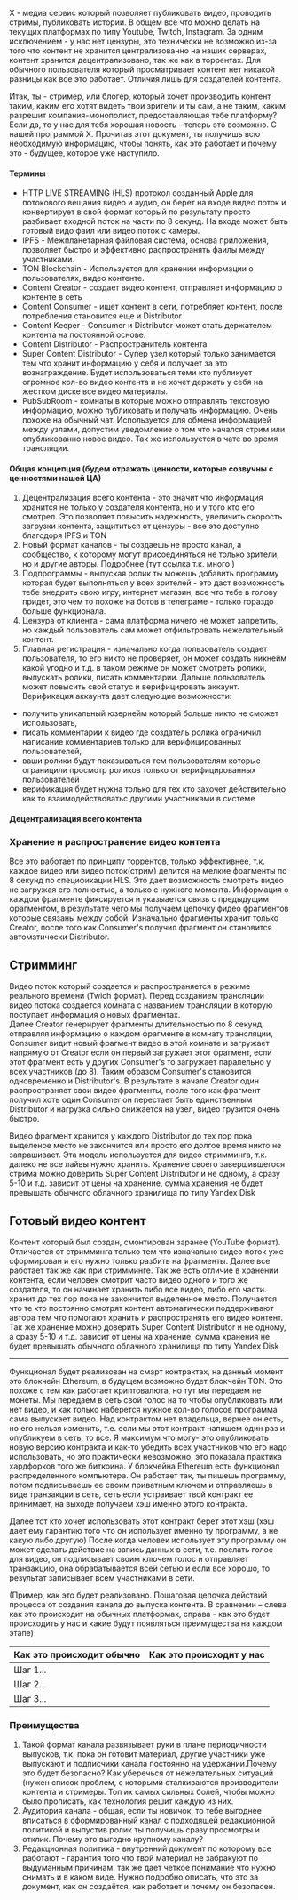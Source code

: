 X - медиа сервис который позволяет публиковать видео, проводить стримы, публиковать истории. В общем все что можно делать на текущих платформах по типу Youtube, Twitch, Instagram. За одним исключением - у нас нет цензуры, это технически не возможно из-за того что контент не хранится централизованно на наших серверах, контент хранится децентрализовано, так же как в торрентах. 
Для обычного пользователя который просматривает контент нет никакой разницы как все это работает. Отличия лишь для создателей контента.

Итак, ты - стример, или блогер, который хочет производить контент таким, каким его хотят видеть твои зрители и ты сам, а не таким, каким разрешит компания-монополист, предоставляющая тебе платформу? Если да, то у нас для тебя хорошая новость - теперь это возможно. С нашей программой Х.
Прочитав этот документ, ты получишь всю необходимую информацию, чтобы понять, как это работает и почему это - будущее, которое уже наступило.

#### Термины
- HTTP LIVE STREAMING (HLS) протокол созданный Apple для потокового вещания видео и аудио, он берет на входе видео поток и конвертирует в свой формат который по результату просто разбивает входной поток на части по 8 секунд. На входе может быть готовый видо фаил или видео поток с камеры. 
- IPFS - Межпланетарная файловая система, основа приложения, позволяет быстро и эффективно распространять фаилы между участниками. 
- TON Blockchain - Используется для хранении информации о пользователях, видео контенте.
- Content Сreator - создает видео контент, отправляет информацию о контенте в сеть
- Content Сonsumer - ищет контент в сети, потребляет контент, после потребления становится еще и Distributor
- Content Keeper - Сonsumer и Distributor может стать держателем контента на постоянной основе.  
- Content Distributor - Распространитель контента
- Super Content Distributor - Супер узел который только занимается тем что хранит информацию у себя и получает за это вознаграждение. Будет использоваться теми кто публикует огромное кол-во видео контента и не хочет держать у себя на жестком диске все видео материалы. 
- PubSubRoom - комнаты в которые можно отправлять текстовую информацию, можно публиковать и получать информацию. Очень похоже на обычный чат. Используется для обмена информацией между узлами, допустим уведомление о том что начался стрим или опубликованно новое видео. Так же используется в чате во время трансляции. 

#### Общая концепция (будем отражать ценности, которые созвучны с ценностями нашей ЦА)

1. Децентрализация всего контента - это значит что информация хранится не только у создателя контента, но и у того кто его смотрел. Это позволяет повысить надежность, увеличить скорость загрузки контента, защититься от цензуры - все это доступно благодоря IPFS и TON
2. Новый формат каналов - ты создаешь не просто канал, а сообщество, к которому могут присоединяться не только зрители, но и другие авторы. Подробнее (тут ссылка т.к. много )
3. Подпрограммы - выпуская ролик ты можешь добавить программу которая будет выполняться у всех зрителей - это даст возможность тебе внедрить свою игру, интернет магазин, все что тебе в голову придет, это чем то похоже на ботов в телеграме - только гораздо больше функционала.
4. Цензура от клиента - сама платформа ничего не может запретить, но каждый пользователь сам может отфильтровать нежелательный контент. 
5. Плавная регистрация - изначально когда пользователь создает пользователя, то его никто не проверяет, он может создать никнейм какой угодно и т.д. в таком режиме он может смотреть ролики, выпускать ролики, писать комментарии. Дальше пользователь может повысить свой статус и верифицировать аккаунт. Верификация аккаунта дает следующие возможности: 
 - получить уникальный юзернейм который больше никто не сможет использовать, 
 - писать комментарии к видео где создатель ролика ограничил написание комментариев только для верифицированных пользователей, 
 - ваши ролики будут показываться тем пользователям которые ограницили просмотр роликов только от верифицированных пользователей
 - верификация будет нужна только для тех кто захочет действительно как то взаимодействоватьс другими участниками в системе

#### Децентрализация всего контента

### Хранение и распространение видео контента
Все это работает по принципу торрентов, только эффективнее, т.к. каждое видео или видео поток(стрим) делится на мелкие фрагменты по 8 секунд по спецификации HLS. Это дает возможность смотреть видео не загружая его полностью, а только с нужного момента. 
Информация о каждом фрагменте фиксируется и указыается связь с предыдущим фрагментом, в результате чего мы получаем цепочку фидео фрагментов которые связаны между собой. Изначально фрагменты хранит только Creator, после того как Consumer's получил фрагмент он становится автоматически Distributor. 



## Стримминг
Видео поток который создается и распространяется в режиме реального времени (Twich формат).
Перед созданием трансляции видео потока создается комната с названием трансляции в которую поступает информация о новых фрагментах.  
Далее Creator генерирует фрагменты длительностью по 8 секунд, отправляя информацию о каждом фрагменте в комнату трансляции, Consumer видит новый фрагмент видео в этой комнате и загружает напрямую от Creator если он первый загружает этот фрагмент, если этот фрагмент есть у других Consumer's то загружает паралельно у всех участников (до 8). Таким образом Consumer's становится одновременно и Distributor's. В результате в начале Creator один распространяет свои видео фрагменты, после того как фрагмент получил хоть один Consumer он перестает быть единственным Distributor и нагрузка сильно снижается на узел, видео грузится очень быстро. 

Видео фрагмент хранится у каждого Distributor до тех пор пока выделеное место не закончится или просто его долгое время никто не запрашивает. Эта модель используется для видео стримминга, т.к. далеко не все лайвы нужно хранить. 
Хранение своего завершившегося стрима можно доверить Super Content Distributor и не одному, а сразу 5-10 и т.д. зависит от цены на хранение, сумма хранения не будет превышать обычного облачного хранилища по типу Yandex Disk  

## Готовый видео контент
Контент который был создан, смонтирован заранее (YouTube формат).  
Отличается от стримминга только тем что изначально видео поток уже сформирован и его нужно только разбить на фрагменты. Далее все работает так же как при стримминге.
Так же есть отличие в хранении контента, если человек смотрит часто видео одного и того же создателя, то он начинает хранить либо все видео, либо его части. хранит до тех пор пока не закончится выделенное место. Получается что те кто постоянно смотрят контент автоматически поддерживают автора тем что помогают хранить и распространять его видео контент.  
Так же хранение можно доверить Super Content Distributor и не одному, а сразу 5-10 и т.д. зависит от цены на хранение, сумма хранения не будет превышать обычного облачного хранилища по типу Yandex Disk  


























--------------------------

Функционал будет реализован на смарт контрактах, на данный момент это блокчейн Ethereum, в будущем возможно будет блокчейн TON. Это похоже с тем как работает криптовалюта, но тут мы передаем не монеты. Мы передаем в сеть свой голос на то чтобы опубликовать или нет видео, и как только наберется нужное кол-во голосов программа сама выпускает видео. Над контрактом нет владельца, вернее он есть, но его нельзя изменить, т.е. если мы этот контракт напишем один раз и опубликуем в сеть, то все. Я максимум что могу- это опубликовать новую версию контракта и как-то убедить всех  участников что его надо использовать, но это практически невозможно, это показала практика хардфорков того же биткоина.
У блокчейна Ethereum есть функционал распределенного компьютера. Он работает так, ты пишешь программу, потом подписываешь ее своим приватным ключем и отправляешь в виде транзакции в сеть, сеть если устраивает твой контракт ее принимает, на выходе получаем хэш именно этого контракта.

Далее тот кто хочет использовать этот контракт берет этот хэш (хэш дает ему гарантию того что он использует именно ту программу, а не какую либо другую)
После когда человек использует эту программу он может сделать действие на запись данных в сети, т.е. послать голос для видео, он подписывает своим ключем голос и отправляет транзакцию, она обрабатывается всей сетью и если все хорошо, то результат записывает всем участниками в сети.

(Пример, как это будет реализовано. Пошаговая цепочка действий процесса от создания канала до выпуска контента. В сравнении – слева как это происходит на обычных платформах, справа - как это будет происходить у нас и какие будут появляться преимущества на каждом этапе)


| Как это происходит обычно  | Как это происходит у нас  |
| :------------ |:---------------:|
| Шаг 1...      |  |
| Шаг 2...      |        |
| Шаг 3...      |         |

### Преимущества 

1. Такой формат канала развязывает руки в плане периодичности выпусков, т.к. пока он готовит материал, другие участники уже выпускают и подписчики канала постоянно на удержании.Почему это будет безопасно? Как уберечься от нежелательных ситуаций (нужен список проблем, с которыми сталкиваются производители контента и стримеры. Топ их самых сильных болей, чтобы можно было прописать, как технология решит каждую из них.
2. Аудитория канала - общая, если ты новичок, то тебе выгоднее вписаться в сформированный канал с подходящей редакционной политикой и выпустив ролик ты получишь сразу просмотры и отклик. Почему это выгодно крупному каналу? 
3. Редакционная политика - внутренний документ по которому все работают - гарантия того что твой материал не забракуют по выдуманным причинам. так же дает четкое понимание что нужно снимать и в каком виде. Нужно подробно описать, что это за документ, как он создаётся, как работает и почему он безопасен.

 



